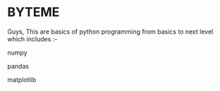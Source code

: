 # BYTEME

Guys, This are basics of python programming from basics to next level
which includes :-


numpy  


pandas


matplotlib 
